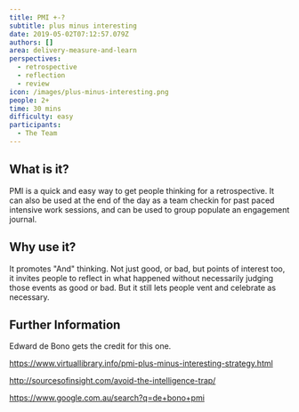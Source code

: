 ```yaml
---
title: PMI +-?
subtitle: plus minus interesting
date: 2019-05-02T07:12:57.079Z
authors: []
area: delivery-measure-and-learn
perspectives:
  - retrospective
  - reflection
  - review
icon: /images/plus-minus-interesting.png
people: 2+
time: 30 mins
difficulty: easy
participants:
  - The Team
---
```

## What is it?

PMI is a quick and easy way to get people thinking for a retrospective.  It can also be used at the end of the day as a team checkin for past paced intensive work sessions, and can be used to group populate an engagement journal.

## Why use it?

It promotes "And" thinking.  Not just good, or bad, but points of interest too, it invites people to reflect in what happened without necessarily judging those events as good or bad. But it still lets people vent and celebrate as necessary.

## Further Information

Edward de Bono gets the credit for this one.

https://www.virtuallibrary.info/pmi-plus-minus-interesting-strategy.html

http://sourcesofinsight.com/avoid-the-intelligence-trap/

https://www.google.com.au/search?q=de+bono+pmi
